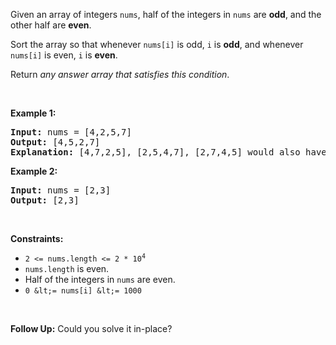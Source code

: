Given an array of integers `` nums ``, half of the integers in `` nums `` are __odd__, and the other half are __even__.

Sort the array so that whenever `` nums[i] `` is odd, `` i `` is __odd__, and whenever `` nums[i] `` is even, `` i `` is __even__.

Return _any answer array that satisfies this condition_.

&nbsp;

__Example 1:__

<pre>
<strong>Input:</strong> nums = [4,2,5,7]
<strong>Output:</strong> [4,5,2,7]
<strong>Explanation:</strong> [4,7,2,5], [2,5,4,7], [2,7,4,5] would also have been accepted.
</pre>

__Example 2:__

<pre>
<strong>Input:</strong> nums = [2,3]
<strong>Output:</strong> [2,3]
</pre>

&nbsp;

__Constraints:__

*   <code>2 &lt;= nums.length &lt;= 2 * 10<sup>4</sup></code>
*   `` nums.length `` is even.
*   Half of the integers in `` nums `` are even.
*   `` 0 &lt;= nums[i] &lt;= 1000 ``

&nbsp;

__Follow Up:__ Could you solve it in-place?